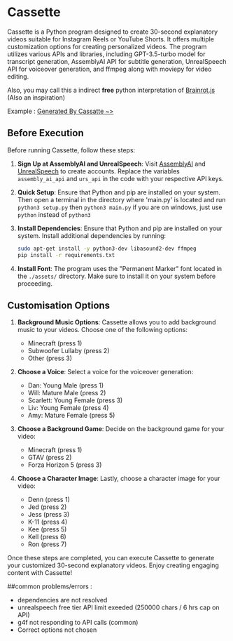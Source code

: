 # Cassette

Cassette is a Python program designed to create 30-second explanatory videos suitable for Instagram Reels or YouTube Shorts. It offers multiple customization options for creating personalized videos. The program utilizes various APIs and libraries, including GPT-3.5-turbo model for transcript generation, AssemblyAI API for subtitle generation, UnrealSpeech API for voiceover generation, and ffmpeg along with moviepy for video editing.

Also, you may call this a indirect **free** python interpretation of [Brainrot.js](https://www.brainrotjs.com/) (Also an inspiration)

Example : [Generated By Cassatte ~>]()

## Before Execution

Before running Cassette, follow these steps:

1. **Sign Up at AssemblyAI and UnrealSpeech**: Visit [AssemblyAI](https://www.assemblyai.com/) and [UnrealSpeech](https://unrealspeech.com/) to create accounts. Replace the variables `assembly_ai_api` and `urs_api` in the code with your respective API keys.

2. **Quick Setup**: Ensure that Python and pip are installed on your system. Then open a terminal in the directory where 'main.py' is located and run `python3 setup.py` then `python3 main.py`
    if you are on windows, just use `python` instead of `python3`

3. **Install Dependencies**: Ensure that Python and pip are installed on your system. Install additional dependencies by running:
    ```bash
    sudo apt-get install -y python3-dev libasound2-dev ffmpeg
    pip install -r requirements.txt
    ```


4. **Install Font**: The program uses the "Permanent Marker" font located in the `./assets/` directory. Make sure to install it on your system before proceeding.



## Customisation Options

1. **Background Music Options**: Cassette allows you to add background music to your videos. Choose one of the following options:
    - Minecraft (press 1)
    - Subwoofer Lullaby (press 2)
    - Other (press 3)

2. **Choose a Voice**: Select a voice for the voiceover generation:
    - Dan: Young Male (press 1)
    - Will: Mature Male (press 2)
    - Scarlett: Young Female (press 3)
    - Liv: Young Female (press 4)
    - Amy: Mature Female (press 5)

3. **Choose a Background Game**: Decide on the background game for your video:
    - Minecraft (press 1)
    - GTAV (press 2)
    - Forza Horizon 5 (press 3)

4. **Choose a Character Image**: Lastly, choose a character image for your video:
    - Denn (press 1)
    - Jed (press 2)
    - Jess (press 3)
    - K-11 (press 4)
    - Kee (press 5)
    - Kell (press 6)
    - Ron (press 7)

Once these steps are completed, you can execute Cassette to generate your customized 30-second explanatory videos. Enjoy creating engaging content with Cassette!


##common problems/errors :
- dependencies are not resolved
- unrealspeech free tier API limit exeeded (250000 chars / 6 hrs cap on API) 
- g4f not responding to API calls (common)
- Correct options not chosen

